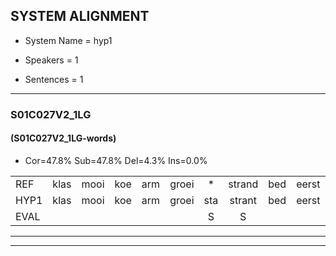 
## SYSTEM ALIGNMENT

- System Name = hyp1

- Speakers = 1

- Sentences = 1

---

### S01C027V2_1LG

#### (S01C027V2_1LG-words)

- Cor=47.8%	Sub=47.8%	Del=4.3%	Ins=0.0%

|  |  |  |  |  |  |  |  |  |  |  |  |  |  |  |  |  |  |  |  |  |  |  |  |  |  |  |  |  |  |  |  |  |  |  |  |  |  |  |  |  |  |  |  |  |  |  |
|:--- |:---:|:---:|:---:|:---:|:---:|:---:|:---:|:---:|:---:|:---:|:---:|:---:|:---:|:---:|:---:|:---:|:---:|:---:|:---:|:---:|:---:|:---:|:---:|:---:|:---:|:---:|:---:|:---:|:---:|:---:|:---:|:---:|:---:|:---:|:---:|:---:|:---:|:---:|:---:|:---:|:---:|:---:|:---:|:---:|:---:|:---:|
| REF | klas | mooi | koe | arm | groei | * | strand | bed | eerst | voor | draai | * | sjaal | herfst | duur | * | straat | leeuw | clown | hoek | krant | hout | vriend | gauw | * | chips | groen | feest | reis | jas | huis | paard | vijf | muts | * | nieuw | kind | bang | oog | zacht | schoen | * | plas | neus | knoop | plank |
| HYP1 | klas | mooi | koe | arm | groei | sta | strant | bed | eerst | voor | draan | sa | gaan | hast | duur |  | sstraat | leo | kloon | hoek | krant | hout |  | friet | ga | ci | chipgroen | vest | giis | jas | huis | paart | vijf | mits | i | nieuw | kind | bang | oog | zegt | schoel | k | plas | lis | knoop | plank |
| EVAL |  |  |  |  |  | S | S |  |  |  | S | S | S | S |  | D | S | S | S |  |  |  | D | S | S | S | S | S | S |  |  | S |  | S | S |  |  |  |  | S | S | S |  | S |  |  |
---

---
